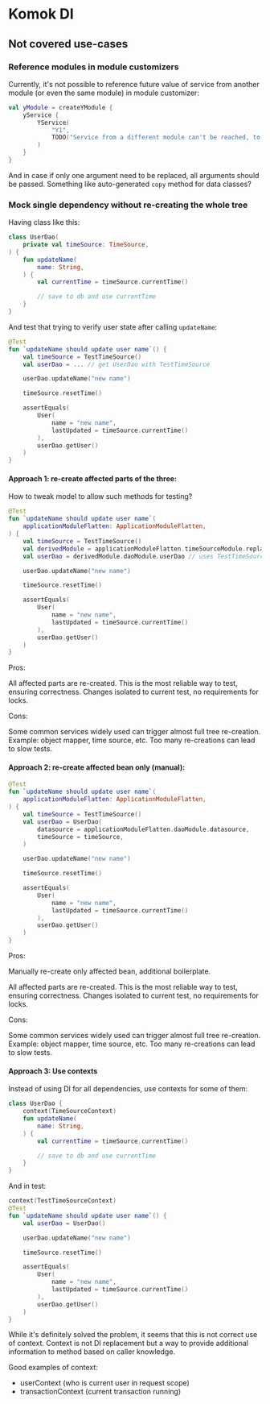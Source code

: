 # Komok DI

## Not covered use-cases

### Reference modules in module customizers

Currently, it's not possible to reference future value of service from another module (or even the same module) in module customizer:

```kotlin
val yModule = createYModule {
    yService {
        YService(
            "Y1",
            TODO("Service from a different module can't be reached, to use as dependency")
        )
    }
}
```

And in case if only one argument need to be replaced, all arguments should be passed.
Something like auto-generated `copy` method for data classes?

### Mock single dependency without re-creating the whole tree

Having class like this:

```kotlin
class UserDao(
    private val timeSource: TimeSource,
) {
    fun updateName(
        name: String,
    ) {
        val currentTime = timeSource.currentTime()

        // save to db and use currentTime
    }
}
```

And test that trying to verify user state after calling `updateName`:

```kotlin
@Test
fun `updateName should update user name`() {
    val timeSource = TestTimeSource()
    val userDao = ... // get UserDao with TestTimeSource

    userDao.updateName("new name")

    timeSource.resetTime()

    assertEquals(
        User(
            name = "new name",
            lastUpdated = timeSource.currentTime()
        ),
        userDao.getUser()
    )
}
```

#### Approach 1: re-create affected parts of the three:

How to tweak model to allow such methods for testing?

```kotlin
@Test
fun `updateName should update user name`(
    applicationModuleFlatten: ApplicationModuleFlatten,
) {
    val timeSource = TestTimeSource()
    val derivedModule = applicationModuleFlatten.timeSourceModule.replaceTimeSource(timeSource)
    val userDao = derivedModule.daoModule.userDao // uses TestTimeSource

    userDao.updateName("new name")

    timeSource.resetTime()

    assertEquals(
        User(
            name = "new name",
            lastUpdated = timeSource.currentTime()
        ),
        userDao.getUser()
    )
}
```

Pros:

All affected parts are re-created. This is the most reliable way to test, ensuring correctness.
Changes isolated to current test, no requirements for locks.

Cons:

Some common services widely used can trigger almost full tree re-creation.
Example: object mapper, time source, etc. Too many re-creations can lead to slow tests.

#### Approach 2: re-create affected bean only (manual):

```kotlin
@Test
fun `updateName should update user name`(
    applicationModuleFlatten: ApplicationModuleFlatten,
) {
    val timeSource = TestTimeSource()
    val userDao = UserDao(
        datasource = applicationModuleFlatten.daoModule.datasource,
        timeSource = timeSource,
    )

    userDao.updateName("new name")

    timeSource.resetTime()

    assertEquals(
        User(
            name = "new name",
            lastUpdated = timeSource.currentTime()
        ),
        userDao.getUser()
    )
}
```

Pros:

Manually re-create only affected bean, additional boilerplate.

All affected parts are re-created. This is the most reliable way to test, ensuring correctness.
Changes isolated to current test, no requirements for locks.

Cons:

Some common services widely used can trigger almost full tree re-creation.
Example: object mapper, time source, etc. Too many re-creations can lead to slow tests.

#### Approach 3: Use contexts

Instead of using DI for all dependencies, use contexts for some of them:

```kotlin
class UserDao {
    context(TimeSourceContext)
    fun updateName(
        name: String,
    ) {
        val currentTime = timeSource.currentTime()

        // save to db and use currentTime
    }
}
```

And in test:

```kotlin
context(TestTimeSourceContext)
@Test
fun `updateName should update user name`() {
    val userDao = UserDao()

    userDao.updateName("new name")

    timeSource.resetTime()

    assertEquals(
        User(
            name = "new name",
            lastUpdated = timeSource.currentTime()
        ),
        userDao.getUser()
    )
}
```

While it's definitely solved the problem, it seems that this is not correct use of context.
Context is not DI replacement but a way to provide additional information to method based on caller knowledge.

Good examples of context:
- userContext (who is current user in request scope)
- transactionContext (current transaction running)

